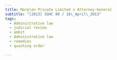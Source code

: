 ```yaml
---
title: Marplan Private Limited v Attorney-General 
subtitle: "[2013] SGHC 80 / 16\_April\_2013"
tags:
  - Administrative law
  - judicial review
  - ambit
  - Administrative law
  - remedies
  - quashing order

---
```


